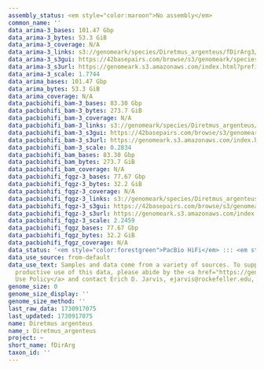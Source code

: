 ```yaml
---
assembly_status: <em style="color:maroon">No assembly</em>
common_name: ''
data_arima-3_bases: 101.47 Gbp
data_arima-3_bytes: 53.3 GiB
data_arima-3_coverage: N/A
data_arima-3_links: s3://genomeark/species/Diretmus_argenteus/fDirArg3/genomic_data/arima/<br>
data_arima-3_s3gui: https://42basepairs.com/browse/s3/genomeark/species/Diretmus_argenteus/fDirArg3/genomic_data/arima/
data_arima-3_s3url: https://genomeark.s3.amazonaws.com/index.html?prefix=species/Diretmus_argenteus/fDirArg3/genomic_data/arima/
data_arima-3_scale: 1.7744
data_arima_bases: 101.47 Gbp
data_arima_bytes: 53.3 GiB
data_arima_coverage: N/A
data_pacbiohifi_bam-3_bases: 83.30 Gbp
data_pacbiohifi_bam-3_bytes: 273.7 GiB
data_pacbiohifi_bam-3_coverage: N/A
data_pacbiohifi_bam-3_links: s3://genomeark/species/Diretmus_argenteus/fDirArg3/genomic_data/pacbio_hifi/<br>
data_pacbiohifi_bam-3_s3gui: https://42basepairs.com/browse/s3/genomeark/species/Diretmus_argenteus/fDirArg3/genomic_data/pacbio_hifi/
data_pacbiohifi_bam-3_s3url: https://genomeark.s3.amazonaws.com/index.html?prefix=species/Diretmus_argenteus/fDirArg3/genomic_data/pacbio_hifi/
data_pacbiohifi_bam-3_scale: 0.2834
data_pacbiohifi_bam_bases: 83.30 Gbp
data_pacbiohifi_bam_bytes: 273.7 GiB
data_pacbiohifi_bam_coverage: N/A
data_pacbiohifi_fqgz-3_bases: 77.67 Gbp
data_pacbiohifi_fqgz-3_bytes: 32.2 GiB
data_pacbiohifi_fqgz-3_coverage: N/A
data_pacbiohifi_fqgz-3_links: s3://genomeark/species/Diretmus_argenteus/fDirArg3/genomic_data/pacbio_hifi/<br>
data_pacbiohifi_fqgz-3_s3gui: https://42basepairs.com/browse/s3/genomeark/species/Diretmus_argenteus/fDirArg3/genomic_data/pacbio_hifi/
data_pacbiohifi_fqgz-3_s3url: https://genomeark.s3.amazonaws.com/index.html?prefix=species/Diretmus_argenteus/fDirArg3/genomic_data/pacbio_hifi/
data_pacbiohifi_fqgz-3_scale: 2.2459
data_pacbiohifi_fqgz_bases: 77.67 Gbp
data_pacbiohifi_fqgz_bytes: 32.2 GiB
data_pacbiohifi_fqgz_coverage: N/A
data_status: '<em style="color:forestgreen">PacBio HiFi</em> ::: <em style="color:forestgreen">Arima</em>'
data_use_source: from-default
data_use_text: Samples and data come from a variety of sources. To support fair and
  productive use of this data, please abide by the <a href="https://genome10k.soe.ucsc.edu/data-use-policies/">Data
  Use Policy</a> and contact Erich D. Jarvis, ejarvis@rockefeller.edu, with any questions.
genome_size: 0
genome_size_display: ''
genome_size_method: ''
last_raw_data: 1730917075
last_updated: 1730917075
name: Diretmus argenteus
name_: Diretmus_argenteus
project: ~
short_name: fDirArg
taxon_id: ''
---
```

